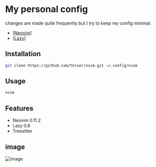 # My personal config

changes are made quite frequently but I try to keep my config minimal.

- [[Neovim](https://neovim.io/)]
- [[Lazy](https://github.com/folke/lazy.nvim)]

## Installation

```bash
git clone https://github.com/tkruer/nvim.git ~/.config/nvim
```

## Usage

```bash
nvim
```

## Features

- Neovim 0.11.2
- Lazy 0.8
- Treesitter

## image

![image](https://github.com/tkruer/nvim/docs/img.png)


